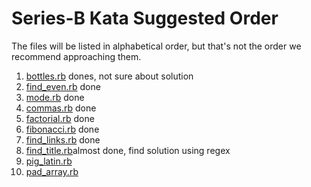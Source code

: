 # Series-B Kata Suggested Order

The files will be listed in alphabetical order, but that's
not the order we recommend approaching them.

1. [bottles.rb](bottles.rb) dones, not sure about solution
1. [find_even.rb](find_even.rb) done
1. [mode.rb](mode.rb) done
1. [commas.rb](commas.rb) done
1. [factorial.rb](factorial.rb) done
1. [fibonacci.rb](fibonacci.rb) done
1. [find_links.rb](find_links.rb) done
1. [find_title.rb](find_title.rb)almost done, find solution using regex
1. [pig_latin.rb](pig_latin.rb)
1. [pad_array.rb](pad_array.rb)
